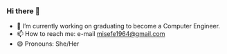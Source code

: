 ### Hi there 👋

- 🔭 I’m currently working on graduating to become a Computer Engineer.
- 📫 How to reach me: e-mail misefe1964@gmail.com
- 😄 Pronouns: She/Her
